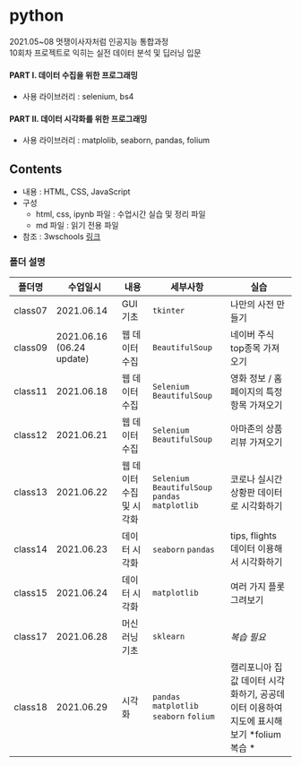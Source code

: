 # python

2021.05~08 멋쟁이사자처럼 인공지능 통합과정   
10회차 프로젝트로 익히는 실전 데이터 분석 및 딥러닝 입문

#### PART I. 데이터 수집을 위한 프로그래밍
- 사용 라이브러리 : selenium, bs4

#### PART II. 데이터 시각화를 위한 프로그래밍
- 사용 라이브러리 : matplolib, seaborn, pandas, folium

## Contents
* 내용 : HTML, CSS, JavaScript
* 구성 
  - html, css, ipynb 파일 : 수업시간 실습 및 정리 파일
  - md 파일 : 읽기 전용 파일 
* 참조 : 3wschools [링크](http://www.w3schools.com/js)

### 폴더 설명
|폴더명|수업일시|내용|세부사항| 실습|
|----|---|---|---|---|
|class07|2021.06.14| GUI 기초  | `tkinter`  | 나만의 사전 만들기  | 
|class09|2021.06.16 (06.24 update)| 웹 데이터 수집 | `BeautifulSoup`  | 네이버 주식 top종목 가져오기  | 
|class11|2021.06.18| 웹 데이터 수집  | `Selenium` `BeautifulSoup`  | 영화 정보 / 홈페이지의 특정 항목 가져오기   | 
|class12|2021.06.21| 웹 데이터 수집  | `Selenium` `BeautifulSoup`  | 아마존의 상품 리뷰 가져오기   | 
|class13|2021.06.22| 웹 데이터 수집 및 시각화 | `Selenium` `BeautifulSoup` `pandas` `matplotlib` | 코로나 실시간 상황판 데이터로 시각화하기  | 
|class14|2021.06.23| 데이터 시각화 | `seaborn` `pandas` | tips, flights 데이터 이용해서 시각화하기 | 
|class15|2021.06.24| 데이터 시각화 | `matplotlib`  | 여러 가지 플롯 그려보기 | 
|class17|2021.06.28| 머신러닝 기초| `sklearn`| *복습 필요* | 
|class18|2021.06.29| 시각화 | `pandas` `matplotlib` `seaborn` `folium`| 캘리포니아 집값 데이터 시각화하기, 공공데이터 이용하여 지도에 표시해보기 *folium 복습 * | 
